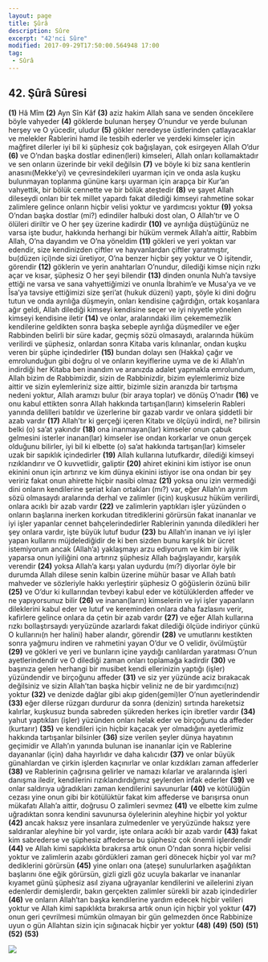 ```yaml
---
layout: page
title: Şûrâ
description: Sûre
excerpt: "42'nci Sûre"
modified: 2017-09-29T17:50:00.564948 17:00
tag: 
 - Sûrâ
---
```


## 42. Şûrâ Sûresi

**(1)** Hâ Mîm
**(2)** Ayn Sîn Kâf
**(3)** aziz hakim Allah sana ve senden öncekilere böyle vahyeder
**(4)** göklerde bulunan herşey O’nundur ve yerde bulunan herşey ve O yücedir, uludur
**(5)** gökler neredeyse üstlerinden çatlayacaklar ve melekler Rablerini hamd ile tesbih ederler ve yerdeki kimseler için mağfiret dilerler iyi bil ki şüphesiz çok bağışlayan, çok esirgeyen Allah O’dur 
**(6)** ve O’ndan başka dostlar edinen(leri) kimseleri, Allah onları kollamaktadır ve sen onların üzerinde bir vekil değilsin
**(7)** ve böyle ki biz sana kentlerin anasını(Mekke’yi) ve çevresindekileri uyarman için ve onda asla kuşku bulunmayan toplanma gününe karşı uyarman için arapça bir Kur’an vahyettik, bir bölük cennette ve bir bölük ateştedir
**(8)** ve şayet Allah dileseydi onları bir tek millet yapardı fakat dilediği kimseyi rahmetine sokar zalimlere gelince onların hiçbir velisi yoktur ve yardımcısı yoktur
**(9)** yoksa O’ndan başka dostlar (mi?) edindiler halbuki dost olan, O Allah’tır ve O ölüleri diriltir ve O her şey üzerine kadirdir
**(10)** ve ayrılığa düştüğünüz ne varsa işte budur, hakkında herhangi bir hüküm vermek Allah’a aittir, Rabbim Allah, O’na dayandım ve O’na yöneldim
**(11)** gökleri ve yeri yoktan var edendir, size kendinizden çiftler ve hayvanlardan çiftler yaratmıştır, bu(düzen içi)nde sizi üretiyor, O’na benzer hiçbir şey yoktur ve O işitendir, görendir
**(12)** göklerin ve yerin anahtarları O’nundur, dilediği kimse niçin rızkı açar ve kısar, şüphesiz O her şeyi bilendir
**(13)** dinden onunla Nuh’a tavsiye ettiği ne varsa ve sana vahyettiğimizi ve onunla İbrahim’e ve Musa’ya ve ve Îsa’ya tavsiye ettiğimizi size şeri’at (hukuk düzeni) yaptı, şöyle ki dini doğru tutun ve onda ayrılığa düşmeyin, onları kendisine çağırdığın, ortak koşanlara ağır geldi, Allah dilediği kimseyi kendisine seçer ve iyi niyyetle  yönelen kimseyi kendisine iletir
**(14)** ve onlar, aralarındaki ilim çekememezlik kendilerine geldikten sonra başka sebeple ayrılığa düşmediler ve eğer Rabbinden belirli bir süre kadar, geçmiş sözü olmasaydı, aralarında hüküm verilirdi ve şüphesiz, onlardan sonra Kitaba varis kılınanlar, ondan kuşku veren bir şüphe içindedirler
**(15)** bundan dolayı sen (Hakka) çağır ve emrolunduğun gibi doğru ol ve onların keyiflerine uyma ve de ki Allah’ın indirdiği her Kitaba ben inandım ve aranızda adalet yapmakla emrolundum, Allah bizim de Rabbimizdir, sizin de Rabbinizdir, bizim eylemlerimiz bize aittir ve sizin eylemleriniz size aittir, bizimle sizin aranızda bir tartışma nedeni yoktur, Allah aramızı bulur (bir araya toplar) ve dönüş O’nadır
**(16)** ve onu kabul ettikten sonra Allah hakkında tartışan(ların) kimselerin Rableri yanında delilleri batıldır ve üzerlerine bir gazab vardır ve onlara şiddetli bir azab vardır 
**(17)** Allah’tır ki gerçeği içeren Kitabı ve ölçüyü indirdi, ne? bilirsin belki (o) sa’at yakındır
**(18)** ona inanmayan(lar) kimseler onun çabuk gelmesini isterler inanan(lar) kimseler ise ondan korkarlar ve onun gerçek olduğunu bilirler, iyi bil ki elbette (o) sa’at hakkında tartışan(lar) kimseler uzak bir sapıklık içindedirler
**(19)** Allah kullarına lutufkardır, dilediği kimseyi rızıklandırır ve O kuvvetlidir, galiptir
**(20)** ahiret ekinini kim istiyor ise onun ekinini onun için artırırız ve kim dünya ekinini istiyor ise ona ondan bir şey veririz fakat onun ahirette hiçbir nasibi olmaz
**(21)** yoksa onu izin vermediği dini onların kendilerine şeriat kılan ortakları (mı?) var, eğer Allah’ın ayırım sözü olmasaydı aralarında  derhal ve zalimler (için) kuşkusuz hüküm verilirdi, onlara acıklı bir azab vardır
**(22)** ve zalimlerin yaptıkları işler yüzünden o onların başlarına inerken korkudan titrediklerini görürsün fakat inananlar ve iyi işler yapanlar cennet bahçelerindedirler Rablerinin yanında diledikleri her şey onlara vardır, işte büyük lutuf budur
**(23)** bu Allah’ın inanan ve iyi işler yapan kullarını müjdelediğidir de ki ben sizden bunu karşılık bir ücret istemiyorum ancak (Allah’a) yaklaşmayı arzu ediyorum ve kim bir iyilik yaparsa onun iyiliğini ona artırırız şüphesiz Allah bağışlayandır, karşılık verendir
**(24)** yoksa Allah’a karşı yalan uydurdu (mı?) diyorlar öyle bir durumda Allah dilese senin kalbin üzerine mühür basar ve Allah batılı mahveder ve sözleriyle hakkı yerleştirir şüphesiz O göğüslerin özünü bilir
**(25)** ve O’dur ki kullarından tevbeyi kabul eder ve kötülüklerden affeder ve ne yapıyorsunuz bilir
**(26)** ve inanan(ların) kimselerin ve iyi işler yapanların dileklerini kabul eder ve lutuf ve kereminden onlara daha fazlasını verir, kafirlere gelince onlara da çetin bir azab vardır
**(27)** ve eğer Allah kullarına rızkı bollaştırsaydı yeryüzünde azarlardı fakat dilediği ölçüde indiriyor çünkü O kullarını(n her halini) haber alandır, görendir
**(28)** ve umutlarını kestikten sonra yağmuru indiren ve rahmetini yayan O’dur ve O velidir, övülmüştür
**(29)** ve gökleri ve yeri ve bunların içine yaydığı canlılardan yaratması O’nun ayetlerindendir ve O dilediği zaman onları toplamağa kadirdir
**(30)** ve başınıza gelen herhangi bir musibet kendi ellerinizin yaptığı (işler) yüzündendir ve birçoğunu affeder
**(31)** ve siz yer yüzünde aciz bırakacak değilsiniz ve sizin Allah’tan başka hiçbir veliniz ne de bir yardımcı(nız) yoktur 
**(32)** ve denizde dağlar gibi akıp giden(gemi)ler O’nun ayetlerindendir
**(33)** eğer dilerse rüzgarı durdurur da sonra (denizin) sırtında hareketsiz kalırlar, kuşkusuz bunda sabreden şükreden herkes için ibretler vardır
**(34)** yahut yaptıkları (işler) yüzünden onları helak eder ve birçoğunu da affeder (kurtarır)
**(35)** ve kendileri için hiçbir kaçacak yer olmadığını ayetlerimiz hakkında tartışanlar bilsinler
**(36)** size verilen şeyler dünya hayatının geçimidir ve Allah’ın yanında bulunan ise inananlar için ve Rablerine dayananlar (için) daha hayırlıdır ve daha kalıcıdır 
**(37)** ve onlar büyük günahlardan ve çirkin işlerden kaçınırlar ve onlar kızdıkları zaman affederler
**(38)** ve Rablerinin çağrısına gelirler ve namazı kılarlar ve aralarında işleri danışma iledir, kendilerini rızıklandırdığımız şeylerden infak ederler
**(39)** ve onlar saldırıya uğradıkları zaman kendilerini savunurlar
**(40)** ve kötülüğün cezası yine onun gibi bir kötülüktür fakat kim affederse ve barışırsa onun mükafatı Allah’a aittir, doğrusu O zalimleri sevmez
**(41)** ve elbette kim zulme uğradıktan sonra kendini savunursa öylelerinin aleyhine hiçbir yol yoktur
**(42)** ancak haksız yere insanlara zulmedenler ve yeryüzünde haksız yere saldıranlar aleyhine bir yol vardır, işte onlara acıklı bir azab vardır
**(43)** fakat kim sabrederse ve şüphesiz affederse bu şüphesiz çok önemli işlerdendir
**(44)** ve Allah kimi sapıklıkta bırakırsa artık onun O’ndan sonra hiçbir velisi yoktur ve zalimlerin azabı gördükleri zaman geri dönecek hiçbir yol var mı? dediklerini görürsün
**(45)** yine onları ona (ateşe) sunulurlarken aşağılıktan başlarını öne eğik görürsün, gizli gizli göz ucuyla bakarlar ve inananlar kıyamet günü şüphesiz asıl ziyana uğrayanlar kendilerini ve ailelerini ziyan edenlerdir demişlerdir, bakın gerçekten zalimler sürekli bir azab içindedirler
**(46)** ve onların Allah’tan başka kendilerine yardım edecek hiçbir velileri yoktur ve Allah kimi sapıklıkta bırakırsa artık onun için hiçbir yol yoktur
**(47)** onun geri çevrilmesi mümkün olmayan bir gün gelmezden önce Rabbinize uyun o gün Allahtan sizin için sığınacak hiçbir yer yoktur
**(48)** 
**(49)** 
**(50)** 
**(51)** 
**(52)** 
**(53)**

![]({{site.url}}/images/altkenar.png)
